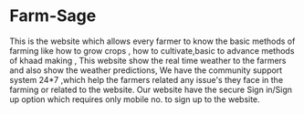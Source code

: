 # Farm-Sage
This is the website which allows every farmer to know the basic methods of farming like how to grow crops , how to cultivate,basic to advance methods of khaad making , This website show the real time weather to the farmers and also show the weather predictions, 
We have the community support system 24*7 ,which help the farmers related any issue's they face in the farming or related to the website.
Our website have the secure Sign in/Sign up option which requires only mobile no. to sign up to the website.
